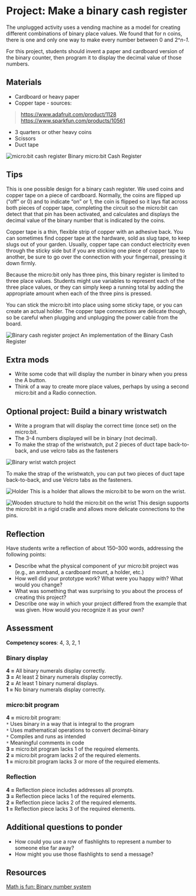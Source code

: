# Project: Make a binary cash register

The unplugged activity uses a vending machine as a model for creating different combinations of binary place values. We found that for n coins, there is one and only one way to make every number between 0 and 2^_n-1_.

For this project, students should invent a paper and cardboard version of the binary counter, then program it to display the decimal value of those numbers.

## Materials

* Cardboard or heavy paper
* Copper tape - sources:
>https://www.adafruit.com/product/1128<br/>https://www.sparkfun.com/products/10561
* 3 quarters or other heavy coins
* Scissors
* Duct tape

![micro:bit cash register](/static/courses/csintro/binary/microbit-cash-register.png)
Binary micro:bit Cash Register

## Tips

This is one possible design for a binary cash register. We used coins and copper tape on a piece of cardboard. Normally, the coins are flipped up (“off” or 0) and to indicate “on” or 1, the coin is flipped so it lays flat across both pieces of copper tape, completing the circuit so the micro:bit can detect that that pin has been activated, and calculates and displays the decimal value of the binary number that is indicated by the coins.

Copper tape is a thin, flexible strip of copper with an adhesive back. You can sometimes find copper tape at the hardware, sold as slug tape, to keep slugs out of your garden. Usually, copper tape can conduct electricity even through the sticky side but if you are sticking one piece of copper tape to another, be sure to go over the connection with your fingernail, pressing it down firmly.

Because the micro:bit only has three pins, this binary register is limited to three place values. Students might use variables to represent each of the three place values, or they can simply keep a running total by adding the appropriate amount when each of the three pins is pressed.

You can stick the micro:bit into place using some sticky tape, or you can create an actual holder. The copper tape connections are delicate though, so be careful when plugging and unplugging the power cable from the board.

![Binary cash register project](/static/courses/csintro/binary/binary-cash-register.jpg)
An implementation of the Binary Cash Register

## Extra mods

* Write some code that will display the number in binary when you press the A button. 
* Think of a way to create more place values, perhaps by using a second micro:bit and a Radio connection.

## Optional project: Build a binary wristwatch

* Write a program that will display the correct time (once set) on the micro:bit. 
* The 3-4 numbers displayed will be in binary (not decimal).
* To make the strap of the wristwatch, put 2 pieces of duct tape back-to-back, and use velcro tabs as the fasteners

![Binary wrist watch project](/static/courses/csintro/binary/binary-wrist-watch.jpg)

To make the strap of the wristwatch, you can put two pieces of duct tape back-to-back, and use Velcro tabs as the fasteners.

![Holder](/static/courses/csintro/binary/microbit-holder.jpg)
This is a holder that allows the micro:bit to be worn on the wrist.

![Wooden structure to hold the micro:bit on the wrist](/static/courses/csintro/conditionals/microbit-holder.jpg)
This design supports the micro:bit in a rigid cradle and allows more delicate connections to the pins.

## Reflection

Have students write a reflection of about 150–300 words, addressing the following points:

* Describe what the physical component of yur micro:bit project was (e.g., an armband, a cardboard mount, a holder, etc.)
* How well did your prototype work? What were you happy with? What would you change?
* What was something that was surprising to you about the process of creating this project?
* Describe one way in which your project differed from the example that was given. How would you recognize it as your own?

## Assessment

**Competency scores**: 4, 3, 2, 1

### Binary display

**4 =** All binary numerals display correctly.<br/>
**3 =** At least 2 binary numerals display correctly.<br/>
**2 =** At least 1 binary numeral displays.<br/>
**1 =** No binary numerals display correctly.

### micro:bit program

**4 =** micro:bit program:<br/>
`*` Uses binary in a way that is integral to the program<br/>
`*` Uses mathematical operations to convert decimal-binary<br/>
`*` Compiles and runs as intended<br/>
`*` Meaningful comments in code<br/>
**3 =** micro:bit program lacks 1 of the required elements.<br/>
**2 =** micro:bit program lacks 2 of the required elements.<br/>
**1 =** micro:bit program lacks 3 or more of the required elements.

### Reflection

**4 =** Reflection piece includes addresses all prompts.<br/>
**3 =** Reflection piece lacks 1 of the required elements.<br/>
**2 =** Reflection piece lacks 2 of the required elements.<br/>
**1 =** Reflection piece lacks 3 of the required elements. 

## Additional questions to ponder
* How could you use a row of flashlights to represent a number to someone else far away? 
* How might you use those flashlights to send a message?
	
## Resources

[Math is fun: Binary number system](https://www.mathsisfun.com/binary-number-system.html)


